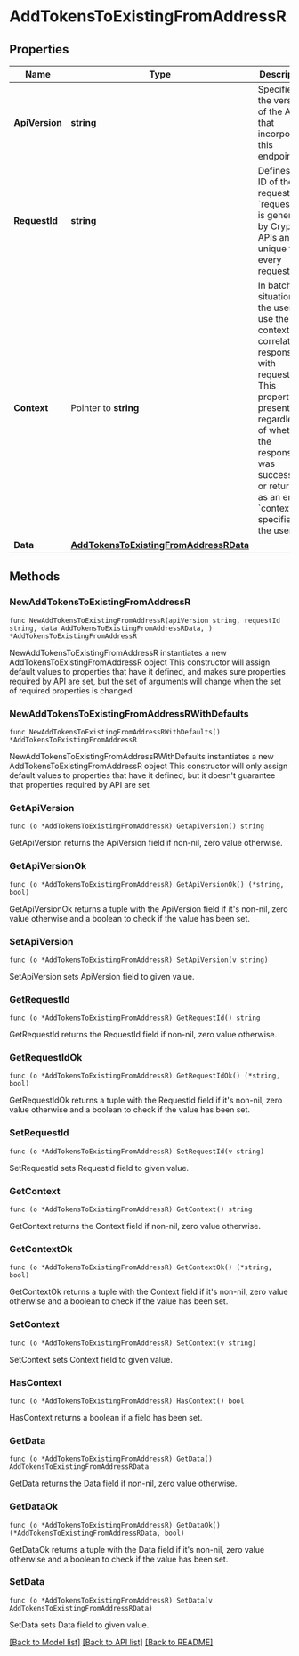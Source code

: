 # AddTokensToExistingFromAddressR

## Properties

Name | Type | Description | Notes
------------ | ------------- | ------------- | -------------
**ApiVersion** | **string** | Specifies the version of the API that incorporates this endpoint. | 
**RequestId** | **string** | Defines the ID of the request. The &#x60;requestId&#x60; is generated by Crypto APIs and it&#39;s unique for every request. | 
**Context** | Pointer to **string** | In batch situations the user can use the context to correlate responses with requests. This property is present regardless of whether the response was successful or returned as an error. &#x60;context&#x60; is specified by the user. | [optional] 
**Data** | [**AddTokensToExistingFromAddressRData**](AddTokensToExistingFromAddressRData.md) |  | 

## Methods

### NewAddTokensToExistingFromAddressR

`func NewAddTokensToExistingFromAddressR(apiVersion string, requestId string, data AddTokensToExistingFromAddressRData, ) *AddTokensToExistingFromAddressR`

NewAddTokensToExistingFromAddressR instantiates a new AddTokensToExistingFromAddressR object
This constructor will assign default values to properties that have it defined,
and makes sure properties required by API are set, but the set of arguments
will change when the set of required properties is changed

### NewAddTokensToExistingFromAddressRWithDefaults

`func NewAddTokensToExistingFromAddressRWithDefaults() *AddTokensToExistingFromAddressR`

NewAddTokensToExistingFromAddressRWithDefaults instantiates a new AddTokensToExistingFromAddressR object
This constructor will only assign default values to properties that have it defined,
but it doesn't guarantee that properties required by API are set

### GetApiVersion

`func (o *AddTokensToExistingFromAddressR) GetApiVersion() string`

GetApiVersion returns the ApiVersion field if non-nil, zero value otherwise.

### GetApiVersionOk

`func (o *AddTokensToExistingFromAddressR) GetApiVersionOk() (*string, bool)`

GetApiVersionOk returns a tuple with the ApiVersion field if it's non-nil, zero value otherwise
and a boolean to check if the value has been set.

### SetApiVersion

`func (o *AddTokensToExistingFromAddressR) SetApiVersion(v string)`

SetApiVersion sets ApiVersion field to given value.


### GetRequestId

`func (o *AddTokensToExistingFromAddressR) GetRequestId() string`

GetRequestId returns the RequestId field if non-nil, zero value otherwise.

### GetRequestIdOk

`func (o *AddTokensToExistingFromAddressR) GetRequestIdOk() (*string, bool)`

GetRequestIdOk returns a tuple with the RequestId field if it's non-nil, zero value otherwise
and a boolean to check if the value has been set.

### SetRequestId

`func (o *AddTokensToExistingFromAddressR) SetRequestId(v string)`

SetRequestId sets RequestId field to given value.


### GetContext

`func (o *AddTokensToExistingFromAddressR) GetContext() string`

GetContext returns the Context field if non-nil, zero value otherwise.

### GetContextOk

`func (o *AddTokensToExistingFromAddressR) GetContextOk() (*string, bool)`

GetContextOk returns a tuple with the Context field if it's non-nil, zero value otherwise
and a boolean to check if the value has been set.

### SetContext

`func (o *AddTokensToExistingFromAddressR) SetContext(v string)`

SetContext sets Context field to given value.

### HasContext

`func (o *AddTokensToExistingFromAddressR) HasContext() bool`

HasContext returns a boolean if a field has been set.

### GetData

`func (o *AddTokensToExistingFromAddressR) GetData() AddTokensToExistingFromAddressRData`

GetData returns the Data field if non-nil, zero value otherwise.

### GetDataOk

`func (o *AddTokensToExistingFromAddressR) GetDataOk() (*AddTokensToExistingFromAddressRData, bool)`

GetDataOk returns a tuple with the Data field if it's non-nil, zero value otherwise
and a boolean to check if the value has been set.

### SetData

`func (o *AddTokensToExistingFromAddressR) SetData(v AddTokensToExistingFromAddressRData)`

SetData sets Data field to given value.



[[Back to Model list]](../README.md#documentation-for-models) [[Back to API list]](../README.md#documentation-for-api-endpoints) [[Back to README]](../README.md)


